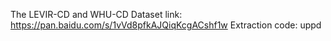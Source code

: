 The LEVIR-CD and WHU-CD Dataset link: https://pan.baidu.com/s/1vVd8pfkAJQiqKcgACshf1w
Extraction code: uppd
